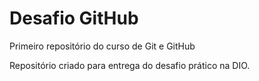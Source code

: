 # Desafio GitHub
 Primeiro repositório do curso de Git e GitHub

 Repositório criado para entrega do desafio prático na DIO.
